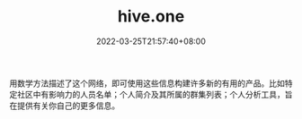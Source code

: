 ﻿---
weight: 
title: "hive.one"
description: "用数学方法描述了这个网络，即可使用这些信息构建许多新的有用的产品"
date: 2022-03-25T21:57:40+08:00
lastmod: 2022-03-25T16:45:40+08:00
draft: false
authors: ["Metabd"]
featuredImage: "hive-one.jpg"
link: ""
tags: ["数据收集","hive.one"]
categories: ["navigation"]
navigation: ["数据收集"]
lightgallery: true
toc: true
pinned: false
recommend: false
recommend1: false
---
用数学方法描述了这个网络，即可使用这些信息构建许多新的有用的产品。比如特定社区中有影响力的人员名单；个人简介及其所属的群集列表；个人分析工具，旨在提供有关你自己的更多信息。
